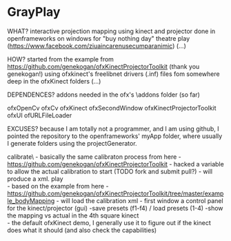 GrayPlay
========

WHAT? interactive projection mapping using kinect and projector done in openframeworks on windows for "buy nothing day" theatre play (https://www.facebook.com/ziuaincarenusecumparanimic)
(...)

HOW? started from the example from https://github.com/genekogan/ofxKinectProjectorToolkit (thank you genekogan!) using ofxkinect's freelibnet drivers (.inf) files fom somewhere deep in the ofxKinect folders
(...)

DEPENDENCES? addons needed in the ofx's \addons folder (so far)

ofxOpenCv
ofxCv
ofxKinect
ofxSecondWindow
ofxKinectProjectorToolkit
ofxUI
ofURLFileLoader

EXCUSES? because I am totally not a programmer, and I am using github, I pointed the repository to the openframeworks' myApp folder, where usually I generate folders using the projectGenerator.

calibrate\ 
          - basically the same calibraton process from here - https://github.com/genekogan/ofxKinectProjectorToolkit
          - hacked a variable to allow the actual calibration to start (TODO fork and submit pull?)
          - will produce a xml.
play\
          - based on  the example from here - https://github.com/genekogan/ofxKinectProjectorToolkit/tree/master/example_bodyMapping
          - will load the calibration xml
          - first window a control panel for the kinect/projector (gui)
              -save presets (f1-f4) / load presets (1-4)
              -show the mapping vs actual in the 4th square
kinect\
          - the default ofxKinect demo, I generally use it to figure out if the kinect does what it should (and also check the capabilities)
